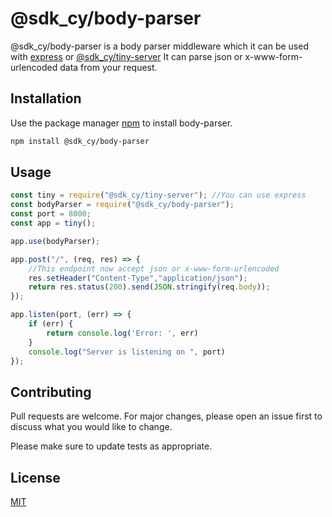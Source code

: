 # @sdk_cy/body-parser

 @sdk_cy/body-parser is a body parser middleware which it can be used with [express](https://www.npmjs.com/package/express) or
  [@sdk_cy/tiny-server](https://www.npmjs.com/package/@sdk_cy/tiny-server)
 It can parse json or x-www-form-urlencoded data from your request.
## Installation

Use the package manager [npm](https://www.npmjs.com/) to install body-parser.

```bash
npm install @sdk_cy/body-parser
```

## Usage

```javascript
const tiny = require("@sdk_cy/tiny-server"); //You can use express
const bodyParser = require("@sdk_cy/body-parser");
const port = 8000;
const app = tiny();

app.use(bodyParser);

app.post("/", (req, res) => {
    //This endpoint now accept json or x-www-form-urlencoded
    res.setHeader("Content-Type","application/json");
    return res.status(200).send(JSON.stringify(req.body));
});

app.listen(port, (err) => {
    if (err) {
        return console.log('Error: ', err)
    }
    console.log("Server is listening on ", port)
});
```

## Contributing
Pull requests are welcome. For major changes, please open an issue first to discuss what you would like to change.

Please make sure to update tests as appropriate.

## License
[MIT](https://choosealicense.com/licenses/mit/)
